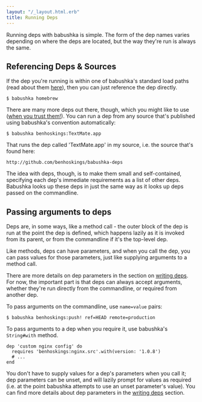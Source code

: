 ```yaml
---
layout: "/_layout.html.erb"
title: Running Deps
---
```


Running deps with babushka is simple. The form of the dep names varies depending on where the deps are located, but the way they're run is always the same.

## Referencing Deps & Sources

If the dep you're running is within one of babushka's standard load paths (read about them [here](/finding-deps)), then you can just reference the dep directly.

    $ babushka homebrew

There are many more deps out there, though, which you might like to use ([when you trust them!](/finding-deps)). You can run a dep from any source that's published using babushka's convention automatically:

    $ babushka benhoskings:TextMate.app

That runs the dep called 'TextMate.app' in my source, i.e. the source that's found here:

    http://github.com/benhoskings/babushka-deps


The idea with deps, though, is to make them small and self-contained, specifying each dep's immediate requirements as a list of other deps. Babushka looks up these deps in just the same way as it looks up deps passed on the commandline.


## Passing arguments to deps

Deps are, in some ways, like a method call - the outer block of the dep is run at the point the dep is defined, which happens lazily as it is invoked from its parent, or from the commandline if it's the top-level dep.

Like methods, deps can have parameters, and when you call the dep, you can pass values for those parameters, just like supplying arguments to a method call.

There are more details on dep parameters in the section on [writing deps](/writing-deps). For now, the important part is that deps can always accept arguments, whether they're run directly from the commandline, or required from another dep.

To pass arguments on the commandline, use `name=value` pairs:

    $ babushka benhoskings:push! ref=HEAD remote=production

To pass arguments to a dep when you require it, use babushka's `String#with` method.

    dep 'custom nginx config' do
      requires 'benhoskings:nginx.src'.with(version: '1.0.8')
      # ...
    end

You don't have to supply values for a dep's parameters when you call it; dep parameters can be unset, and will lazily prompt for values as required (i.e. at the point babushka attempts to use an unset parameter's value). You can find more details about dep parameters in the [writing deps](/writing-deps) section.

